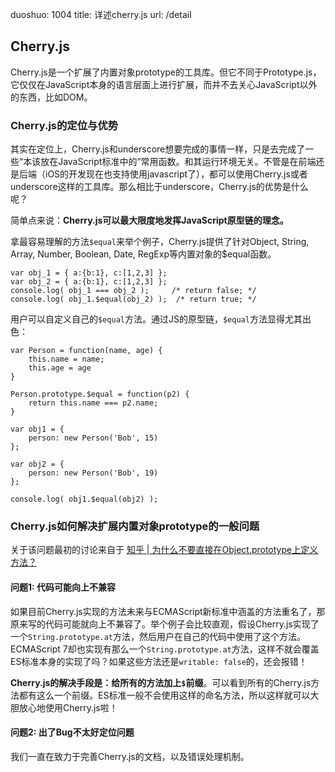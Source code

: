 duoshuo: 1004
title: 详述cherry.js
url: /detail

## Cherry.js

Cherry.js是一个扩展了内置对象prototype的工具库。但它不同于Prototype.js，它仅仅在JavaScript本身的语言层面上进行扩展，而并不去关心JavaScript以外的东西，比如DOM。

### Cherry.js的定位与优势

其实在定位上，Cherry.js和underscore想要完成的事情一样，只是去完成了一些“本该放在JavaScript标准中的”常用函数。和其运行环境无关。不管是在前端还是后端（iOS的开发现在也支持使用javascript了），都可以使用Cherry.js或者underscore这样的工具库。那么相比于underscore，Cherry.js的优势是什么呢？

简单点来说：**Cherry.js可以最大限度地发挥JavaScript原型链的理念。**

拿最容易理解的方法`$equal`来举个例子，Cherry.js提供了针对Object, String, Array, Number, Boolean, Date, RegExp等内置对象的$equal函数。
```
var obj_1 = { a:{b:1}, c:[1,2,3] };
var obj_2 = { a:{b:1}, c:[1,2,3] };
console.log( obj_1 === obj_2 );     /* return false; */
console.log( obj_1.$equal(obj_2) );  /* return true; */
```

用户可以自定义自己的`$equal`方法。通过JS的原型链，`$equal`方法显得尤其出色：

```
var Person = function(name, age) {
    this.name = name;
    this.age = age
}

Person.prototype.$equal = function(p2) {
    return this.name === p2.name;
}

var obj1 = {
    person: new Person('Bob', 15)
};

var obj2 = {
    person: new Person('Bob', 19)
};

console.log( obj1.$equal(obj2) );
```

### Cherry.js如何解决扩展内置对象prototype的一般问题

关于该问题最初的讨论来自于 [知乎 | 为什么不要直接在Object.prototype上定义方法？](http://www.zhihu.com/question/26924011)

#### 问题1: 代码可能向上不兼容

如果目前Cherry.js实现的方法未来与ECMAScript新标准中涵盖的方法重名了，那原来写的代码可能就向上不兼容了。举个例子会比较直观，假设Cherry.js实现了一个`String.prototype.at`方法，然后用户在自己的代码中使用了这个方法。ECMAScript 7却也实现有那么一个`String.prototype.at`方法，这样不就会覆盖ES标准本身的实现了吗？如果这些方法还是`writable: false`的，还会报错！

**Cherry.js的解决手段是：给所有的方法加上`$`前缀**。可以看到所有的Cherry.js方法都有这么一个前缀。ES标准一般不会使用这样的命名方法，所以这样就可以大胆放心地使用Cherry.js啦！

#### 问题2: 出了Bug不太好定位问题

我们一直在致力于完善Cherry.js的文档，以及错误处理机制。